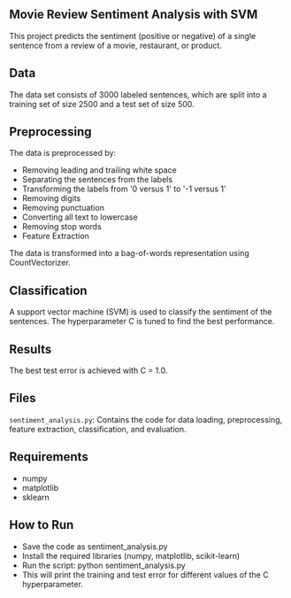 ## Movie Review Sentiment Analysis with SVM

This project predicts the sentiment (positive or negative) of a single sentence from a review of a movie, restaurant, or product.

## Data

The data set consists of 3000 labeled sentences, which are split into a training set of size 2500 and a test set of size 500.

## Preprocessing

The data is preprocessed by:

* Removing leading and trailing white space
* Separating the sentences from the labels
* Transforming the labels from '0 versus 1' to '-1 versus 1'
* Removing digits
* Removing punctuation
* Converting all text to lowercase
* Removing stop words
* Feature Extraction

The data is transformed into a bag-of-words representation using CountVectorizer.

## Classification

A support vector machine (SVM) is used to classify the sentiment of the sentences. The hyperparameter C is tuned to find the best performance.

## Results

The best test error is achieved with C = 1.0.

## Files

`sentiment_analysis.py`: Contains the code for data loading, preprocessing, feature extraction, classification, and evaluation.

## Requirements

* numpy
* matplotlib
* sklearn
  
## How to Run

* Save the code as sentiment_analysis.py
* Install the required libraries (numpy, matplotlib, scikit-learn)
* Run the script: python sentiment_analysis.py
* This will print the training and test error for different values of the C hyperparameter.
